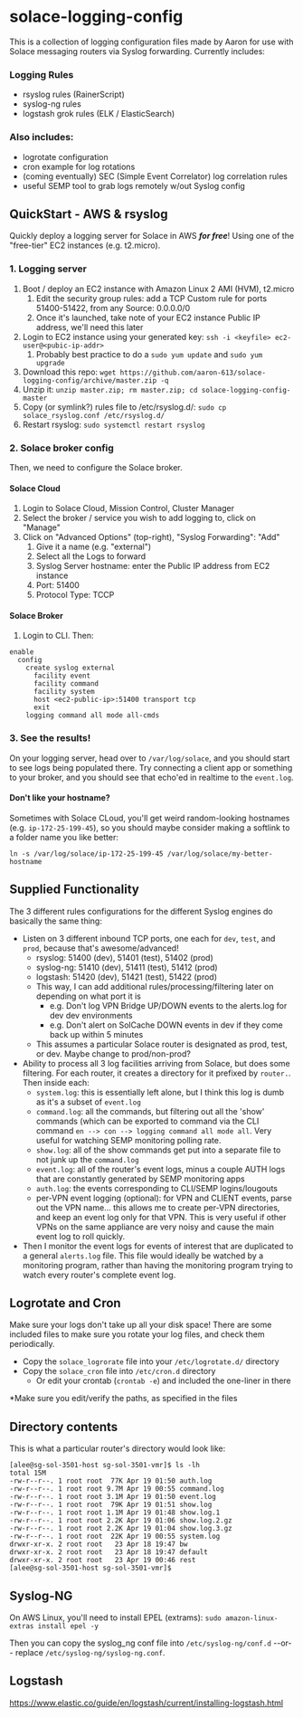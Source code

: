 # solace-logging-config

This is a collection of logging configuration files made by Aaron for use with Solace messaging routers via Syslog forwarding.  Currently includes:


### Logging Rules

- rsyslog rules (RainerScript)
- syslog-ng rules
- logstash grok rules (ELK / ElasticSearch)


### Also includes:

- logrotate configuration
- cron example for log rotations
- (coming eventually) SEC (Simple Event Correlator) log correlation rules
- useful SEMP tool to grab logs remotely w/out Syslog config


## QuickStart - AWS & rsyslog

Quickly deploy a logging server for Solace in AWS **_for free_**!  Using one of the "free-tier" EC2 instances (e.g. t2.micro).

### 1. Logging server

1. Boot / deploy an EC2 instance with Amazon Linux 2 AMI (HVM), t2.micro
     1. Edit the security group rules: add a TCP Custom rule for ports 51400-51422, from any Source: 0.0.0.0/0
     1. Once it's launched, take note of your EC2 instance Public IP address, we'll need this later
1. Login to EC2 instance using your generated key: `ssh -i <keyfile> ec2-user@<pubic-ip-addr>`
     1. Probably best practice to do a `sudo yum update` and `sudo yum upgrade` 
1. Download this repo: `wget https://github.com/aaron-613/solace-logging-config/archive/master.zip -q`
1. Unzip it: `unzip master.zip; rm master.zip; cd solace-logging-config-master`
1. Copy (or symlink?) rules file to /etc/rsyslog.d/: `sudo cp solace_rsyslog.conf /etc/rsyslog.d/`
1. Restart rsyslog: `sudo systemctl restart rsyslog`

### 2. Solace broker config

Then, we need to configure the Solace broker.

#### Solace Cloud

1. Login to Solace Cloud, Mission Control, Cluster Manager
1. Select the broker / service you wish to add logging to, click on "Manage"
1. Click on "Advanced Options" (top-right), "Syslog Forwarding": "Add"
    1. Give it a name (e.g. "external")
    2. Select all the Logs to forward
    3. Syslog Server hostname: enter the Public IP address from EC2 instance
    4. Port: 51400
    5. Protocol Type: TCCP

#### Solace Broker

1. Login to CLI.  Then:
```
enable
  config
    create syslog external
      facility event
      facility command
      facility system
      host <ec2-public-ip>:51400 transport tcp
      exit
    logging command all mode all-cmds
```

### 3. See the results!

On your logging server, head over to `/var/log/solace`, and you should start to see logs being populated there.  Try connecting a client app or something to your broker, and you should see that echo'ed in realtime to the `event.log`.

#### Don't like your hostname?

Sometimes with Solace CLoud, you'll get weird random-looking hostnames (e.g. `ip-172-25-199-45`), so you should maybe consider making a softlink to a folder name you like better:
```
ln -s /var/log/solace/ip-172-25-199-45 /var/log/solace/my-better-hostname
```

## Supplied Functionality

The 3 different rules configurations for the different Syslog engines do basically the same thing:

- Listen on 3 different inbound TCP ports, one each for `dev`, `test`, and `prod`, because that's awesome/advanced!
  - rsyslog: 51400 (dev), 51401 (test), 51402 (prod)
  - syslog-ng: 51410 (dev), 51411 (test), 51412 (prod)
  - logstash: 51420 (dev), 51421 (test), 51422 (prod)
  - This way, I can add additional rules/processing/filtering later on depending on what port it is
    - e.g. Don't log VPN Bridge UP/DOWN events to the alerts.log for dev dev environments
    - e.g. Don't alert on SolCache DOWN events in dev if they come back up within 5 minutes
  - This assumes a particular Solace router is designated as prod, test, or dev.  Maybe change to prod/non-prod?
- Ability to process all 3 log facilities arriving from Solace, but does some filtering.  For each router, it creates a directory
for it prefixed by `router.`.  Then inside each:
  - `system.log`: this is essentially left alone, but I think this log is dumb as it's a subset of `event.log`
  - `command.log`: all the commands, but filtering out all the 'show' commands 
(which can be exported to command via the CLI command `en --> con --> logging command all mode all`.
Very useful for watching SEMP monitoring polling rate.
  - `show.log`: all of the show commands get put into a separate file to not junk up the `command.log`
  - `event.log`: all of the router's event logs, minus a couple AUTH logs that are constantly generated by SEMP monitoring apps
  - `auth.log`: the events corresponding to CLI/SEMP logins/lougouts
  - per-VPN event logging (optional): for VPN and CLIENT events, parse out the VPN name... this allows me to create per-VPN directories, and keep an event log only for that VPN.  This is very useful if other VPNs on the same appliance are very noisy and cause the main event log to roll quickly.
- Then I monitor the event logs for events of interest that are duplicated to a general `alerts.log` file.  This file would ideally 
be watched by a monitoring program, rather than having the monitoring program trying to watch every router's complete event log.


## Logrotate and Cron

Make sure your logs don't take up all your disk space!  There are some included files to make sure you rotate your log files, and check them periodically.

- Copy the `solace_logrorate` file into your `/etc/logrotate.d/` directory
- Copy the `solace_cron` file into `/etc/cron.d` directory
   - Or edit your crontab (`crontab -e`) and included the one-liner in there
 
*Make sure you edit/verify the paths, as specified in the files

## Directory contents

This is what a particular router's directory would look like:

```
[alee@sg-sol-3501-host sg-sol-3501-vmr]$ ls -lh
total 15M
-rw-r--r--. 1 root root  77K Apr 19 01:50 auth.log
-rw-r--r--. 1 root root 9.7M Apr 19 00:55 command.log
-rw-r--r--. 1 root root 3.1M Apr 19 01:50 event.log
-rw-r--r--. 1 root root  79K Apr 19 01:51 show.log
-rw-r--r--. 1 root root 1.1M Apr 19 01:48 show.log.1
-rw-r--r--. 1 root root 2.2K Apr 19 01:06 show.log.2.gz
-rw-r--r--. 1 root root 2.2K Apr 19 01:04 show.log.3.gz
-rw-r--r--. 1 root root  22K Apr 19 00:55 system.log
drwxr-xr-x. 2 root root   23 Apr 18 19:47 bw
drwxr-xr-x. 2 root root   23 Apr 18 19:47 default
drwxr-xr-x. 2 root root   23 Apr 19 00:46 rest
[alee@sg-sol-3501-host sg-sol-3501-vmr]$
```


## Syslog-NG

On AWS Linux, you'll need to install EPEL (extrams): `sudo amazon-linux-extras install epel -y`

Then you can copy the syslog_ng conf file into `/etc/syslog-ng/conf.d` --or-- replace `/etc/syslog-ng/syslog-ng.conf`.

## Logstash

https://www.elastic.co/guide/en/logstash/current/installing-logstash.html
